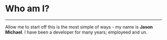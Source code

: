 # Who am I?
___
Allow me to start off this is the most simple of ways - my name is __Jason Michael__. I have been a developer for many years; employeed and un. 